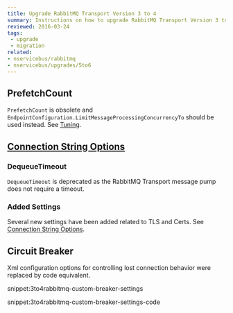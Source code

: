 ```yaml
---
title: Upgrade RabbitMQ Transport Version 3 to 4
summary: Instructions on how to upgrade RabbitMQ Transport Version 3 to 4.
reviewed: 2016-03-24
tags:
 - upgrade
 - migration
related:
- nservicebus/rabbitmq
- nservicebus/upgrades/5to6
---
```



## PrefetchCount


`PrefetchCount` is obsolete and `EndpointConfiguration.LimitMessageProcessingConcurrencyTo` should be used instead. See [Tuning](/nservicebus/operations/tuning.md).


## [Connection String Options](/nservicebus/rabbitmq/configuration-api.md)


### DequeueTimeout

`DequeueTimeout` is deprecated as the RabbitMQ Transport message pump does not require a timeout.


### Added Settings

Several new settings have been added related to TLS and Certs. See [Connection String Options](/nservicebus/rabbitmq/configuration-api.md).


## Circuit Breaker

Xml configuration options for controlling lost connection behavior were replaced by code equivalent.

snippet:3to4rabbitmq-custom-breaker-settings

snippet:3to4rabbitmq-custom-breaker-settings-code